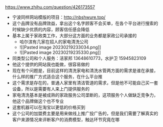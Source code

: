 https://www.zhihu.com/question/426173557
- 宁波同样网站模版的项目：http://nbshwure.top/
- 这个品牌没有品牌效益，拿出这个名字顾客不会买单，在各个平台进行搜索的时候缺少优质的内容，顾客信任感会降低
- 基本上属于家政类工作，大部分这方面的业务都是家政公司承接的
	- 哈尔滨有几家在招人的家电清洗公司
	- ![[Pasted image 20230219233034.png]]
	- ![[Pasted image 20230219235330.png]]
- 同类型公司和个人服务：洁家邦 13648610773，水护卫 15945823109
- 他这个提供的网站我也能做，很容易做的
- 现在有个问题是，目前这样的清洗家电和清洗水管两方面的需求是谁在承接，什么样的推广方式适合这个服务，在什么平台推
- 这个需求是存在的，普通人家里有清洁管道的需求，但是他不可能自己买一套设备，所以是需要有人来上门提供服务的
- 家电清洗基本是被成熟的家政服务公司垄断的，这项服务个人做缺乏竞争力，他这个品牌做这个也不专业
- 这套机器可以在淘宝以更低的价格买到
- 这个公司的加盟费主要是用来做线上推广投广告的，但是我们需要了解真实的客户来源情况来评断客户的消费模型，触达环节究竟在哪